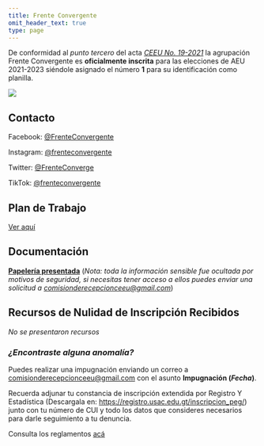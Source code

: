 ```yaml
---
title: Frente Convergente
omit_header_text: true
type: page
---
```


De conformidad al *punto tercero* del acta *[CEEU No. 19-2021](/actas/19/)* la agrupación Frente Convergente es **oficialmente inscrita** para las elecciones de AEU 2021-2023 siéndole asignado el número **1** para su identificación como planilla.

![](/img/logos/frente-convergente.png)

## Contacto

Facebook: [@FrenteConvergente](https://www.facebook.com/FrenteConvergente)

Instagram: [@frenteconvergente](https://www.instagram.com/frenteconvergente)

Twitter: [@FrenteConverge](https://twitter.com/FrenteConverge)

TikTok: [@frenteconvergente](https://www.tiktok.com/@frenteconvergente)

## Plan de Trabajo

[Ver aquí](https://drive.google.com/file/d/1UrkFbr9XOmuwtOUow1j9ta71GsD01jOq/view?usp=sharing)

## Documentación

**[Papelería presentada](https://drive.google.com/drive/folders/1glyLEezwI3EpMXgeXP_RGYA7LYzvRYOR?usp=sharing)** (*Nota: toda la información sensible fue ocultada por motivos de seguridad, si necesitas tener acceso a ellos puedes enviar una solicitud a comisionderecepcionceeu@gmail.com*)

## Recursos de Nulidad de Inscripción Recibidos

*No se presentaron recursos*

### *¿Encontraste alguna anomalía?*

Puedes realizar una impugnación enviando un correo a [comisionderecepcionceeu@gmail.com](mailto:comisionderecepcionceeu@gmail.com) con el asunto **Impugnación (*Fecha*)**.

Recuerda adjunar tu constancia de inscripción extendida por Registro Y Estadística (Descargala en: https://registro.usac.edu.gt/inscripcion_peg/) junto con tu número de CUI y todo los datos que consideres necesarios para darle seguimiento a tu denuncia.

Consulta los reglamentos [acá](/reglamentos)